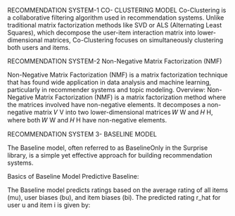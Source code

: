 RECOMMENDATION SYSTEM-1     CO- CLUSTERING MODEL
Co-Clustering is a collaborative filtering algorithm used in recommendation systems. 
Unlike traditional matrix factorization methods like SVD or ALS (Alternating Least Squares), 
which decompose the user-item interaction matrix into lower-dimensional matrices, 
Co-Clustering focuses on simultaneously clustering both users and items.

RECOMMENDATION SYSTEM-2    Non-Negative Matrix Factorization (NMF)

Non-Negative Matrix Factorization (NMF) is a matrix factorization technique that has found wide application in data analysis and machine learning,
particularly in recommender systems and topic modeling. 
Overview:
Non-Negative Matrix Factorization (NMF) is a matrix factorization method where the matrices involved have non-negative elements. It decomposes a non-negative matrix 
𝑉
V into two lower-dimensional matrices 
𝑊
W and 
𝐻
H, where both 
𝑊
W and 
𝐻
H have non-negative elements.


RECOMMENDATION SYSTEM 3- BASELINE MODEL

The Baseline model, often referred to as BaselineOnly in the Surprise library, is a simple yet 
effective approach for building recommendation systems. 

Basics of Baseline Model
Predictive Baseline:

The Baseline model predicts ratings based on the average rating of all items (mu), user biases (bu), and item biases (bi).
The predicted rating r_hat for user u and item i is given by:

​



